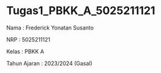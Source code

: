 # Tugas1_PBKK_A_5025211121

Nama           : Frederick Yonatan Susanto

NRP            : 5025211121

Kelas          : PBKK A

Tahun Ajaran   : 2023/2024 (Gasal)

